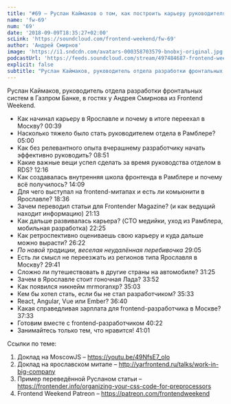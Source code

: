 ```yaml
---
title: "#69 – Руслан Каймаков о том, как построить карьеру руководителя в мире разработки"
name: 'fw-69'
num: '69'
date: '2018-09-09T18:35:27+02:00'
scLink: 'https://soundcloud.com/frontend-weekend/fw-69'
author: 'Андрей Смирнов'
image: 'https://i1.sndcdn.com/avatars-000358703579-bnobxj-original.jpg'
podcastUrl: 'https://feeds.soundcloud.com/stream/497484687-frontend-weekend-fw-69.m4a'
explicit: false
subtitle: "Руслан Каймаков, руководитель отдела разработки фронтальных систем в Газпром Банке, в гостях у Андрея Смирнова из Frontend Weekend. "
---
```

Руслан Каймаков, руководитель отдела разработки фронтальных систем в Газпром Банке, в гостях у Андрея Смирнова из Frontend Weekend. 

- Как начинал карьеру в Ярославле и почему в итоге переехал в Москву? <timecode sec="39">00:39</timecode>
- Насколько тяжело было стать руководителем отдела в Рамблере? <timecode sec="300">05:00</timecode>
- Как без релевантного опыта вчерашнему разработчику начать эффективно руководить? <timecode sec="531">08:51</timecode>
- Какие важные вещи успел сделать за время руководства отделом в RDS? <timecode sec="736">12:16</timecode>
- Как создавалась внутренняя школа фронтенда в Рамблере и почему всё получилось? <timecode sec="849">14:09</timecode>
- Для чего выступал на frontend-митапах и есть ли комьюнити в Ярославле? <timecode sec="1116">18:36</timecode>
- Зачем переводил статьи для Frontender Magazine? (и как ведущий находит информацию) <timecode sec="1273">21:13</timecode>
- Как дальше развивалась карьера? (CTO медийки, уход из Рамблера, мобильная разработка) <timecode sec="1345">22:25</timecode>
- Как ретроспективно оцениваешь свою карьеру и куда дальше можно вырасти? <timecode sec="1582">26:22</timecode>
- *По новой традиции, веселая неудалённая перебивочка* <timecode sec="1745">29:05</timecode>
- Есть ли смысл не переезжать из регионов типа Ярославля в Москву? <timecode sec="1781">29:41</timecode>
- Сложно ли путешествовать в другие страны на автомобиле? <timecode sec="1885">31:25</timecode>
- Зачем в Ярославле стоит гоночная Лада? <timecode sec="2032">33:52</timecode>
- Как появился никнейм mrmoranxp? <timecode sec="2103">35:03</timecode>
- Кем бы хотел стать, если бы не стал разработчиком? <timecode sec="2133">35:33</timecode>
- React, Angular, Vue или Ember? <timecode sec="2200">36:40</timecode>
- Какая справедливая зарплата для frontend-разработчика в Москве? <timecode sec="2253">37:33</timecode>
- Готовим вместе с frontend-разработчиком <timecode sec="2422">40:22</timecode>
- Занимайтесь только тем, что нравится! <timecode sec="2461">41:01</timecode>

Ссылки по теме:
1) Доклад на MoscowJS – https://youtu.be/49NfsE7_olo
2) Доклад на ярославском митапе – http://yarfrontend.ru/talks/work-in-big-company
3) Пример переведённой Русланом статьи – https://frontender.info/organizing-your-css-code-for-preprocessors
4) Frontend Weekend Patreon – https://patreon.com/frontendweekend